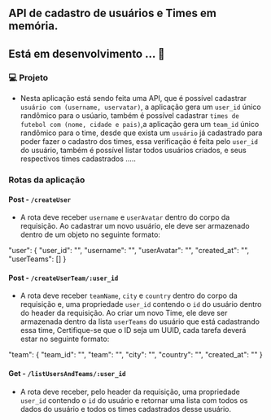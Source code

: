 ## API de cadastro de usuários e Times em memória.

## Está em desenvolvimento ... 🚀

### 💻 Projeto

- Nesta aplicação está sendo feita uma API, que é possível cadastrar `usuário com (username, uservatar)`, a aplicação gera um `user_id` único randômico para o usúario, também é possível cadastrar `times de futebol com (nome, cidade e pais)`,a aplicação gera um `team_id` único randômico para o time, desde que exista um `usuário` já cadastrado para poder fazer o cadastro dos times, essa verificação é feita pelo `user_id` do usuário, também é possível listar todos usuários criados, e seus respectivos times cadastrados .....

### Rotas da aplicação

#### Post - `/createUser` 

- A rota deve receber `username` e `userAvatar` dentro do corpo da requisição. Ao cadastrar um novo usuário, ele deve ser armazenado dentro de um objeto no seguinte formato:   

"user": {
	"user_id": "",
	"username": "",
	"userAvatar": "",
	"created_at": "",
	"userTeams": []
}

#### Post - `/createUserTeam/:user_id`

- A rota deve receber `teamName`, `city` e `country` dentro do corpo da requisição e, uma propriedade `user_id` contendo o `id` do usuário dentro do header da requisição. Ao criar um novo Time, ele deve ser armazenada dentro da lista `userTeams` do usuário que está cadastrando essa time, Certifique-se que o ID seja um UUID, cada tarefa deverá estar no seguinte formato:

"team": {
	"team_id": "",
	"team": "",
	"city": "",
	"country": "",
	"created_at": ""
}

#### Get - `/listUsersAndTeams/:user_id`

- A rota deve receber, pelo header da requisição, uma propriedade `user_id` contendo o `id` do usuário e retornar uma lista com todos os dados do usuário e todos os times cadastrados desse usuário.